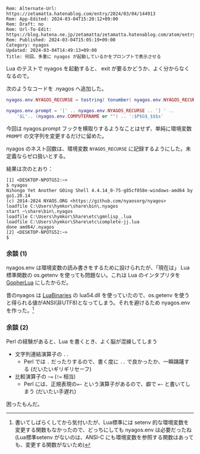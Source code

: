 ```header
Rem: Alternate-Url: https://zetamatta.hatenablog.com/entry/2024/03/04/144913
Rem: App-Edited: 2024-03-04T15:20:12+09:00
Rem: Draft: no
Rem: Url-To-Edit: https://blog.hatena.ne.jp/zetamatta/zetamatta.hatenablog.com/atom/entry/6801883189088108489
Rem: Published: 2024-03-04T15:05:19+09:00
Category: nyagos
Updated: 2024-03-04T14:49:13+09:00
Title: 何回、多重に nyagos が起動しているかをプロンプトで表示させる
```
Lua のテストで nyagos を起動すると、 exit が要るかどうか、よく分からなくなるので。

次のようなコードを .nyagos へ追加した。

```lua
nyagos.env.NYAGOS_RECURSE = tostring( tonumber( nyagos.env.NYAGOS_RECURSE or "0") + 1 )

nyagos.env.prompt = '[' .. nyagos.env.NYAGOS_RECURSE .. '] ' ..
    '$L'.. (nyagos.env.COMPUTERNAME or "") .. ':$P$G$_$$$s'
```

今回は nyagos.prompt フックを横取りするようなことはせず、単純に環境変数 `PROMPT` の文字列を変更するだけに留めた。

nyagos のネスト回数は、環境変数 `NYAGOS_RECURSE` に記録するようにした。未定義ならゼロ扱いとする。

結果は次のとおり：

```
[1] <DESKTOP-NPOTG52:~>
$ nyagos
Nihongo Yet Another GOing Shell 4.4.14_0-75-g85cf058e-windows-amd64 by go1.20.14
(c) 2014-2024 NYAOS.ORG <https://github.com/nyaosorg/nyagos>
loadfile C:\Users\hymkor\share\bin\.nyagos
start ~\share\bin\.nyagos
loadfile C:\Users\hymkor\Share\etc\gmnlisp_.lua
loadfile C:\Users\hymkor\Share\etc\complete-jj.lua
done amd64/.nyagos
[2] <DESKTOP-NPOTG52:~>
$
```

### 余談 (1)

nyagos.env は環境変数の読み書きをするために設けられたが、「現在は」 Lua 標準関数の os.getenv を使っても問題ない。これは Lua のインタプリタを [GopherLua] にしたからだ。

昔のnyagos は [LuaBinaries] の lua54.dll を使っていたので、os.getenv を使うと得られる値がANSI(非UTF8)となってしまう。それを避けるため nyagos.env を作った。[^setenv]

[^setenv]: 書いてしばらくしてから気付いたが、Lua標準には setenv 的な環境変数を変更する関数もなかったので、どっちにしても nyagos.env は必要だったね (Lua標準setenv がないのは、ANSI-C にも環境変数を参照する関数はあっても、変更する関数がないため)

[GopherLua]: https://github.com/yuin/gopher-lua
[luabinaries]: https://luabinaries.sourceforge.net/

### 余談 (2)

Perl の経験があると、Lua を書くとき、よく脳が混線してしまう

+ 文字列連結演算子の `..`
    + Perl では `.` だったりするので、書く度に `..` で良かったか、一瞬躊躇する (だいたいギリギリセーフ)
+ 比較演算子の `~=` (`!=` 相当)
    + Perl には、正規表現の`=~` という演算子があるので、癖で `=~` と書いてしまう (だいたい手遅れ)

困ったもんだ。
